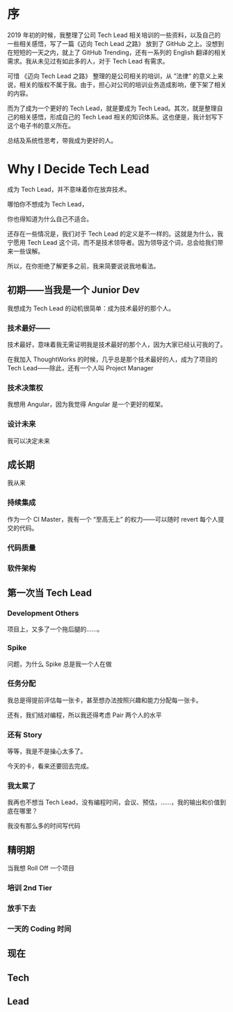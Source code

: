 # 序

2019 年初的时候，我整理了公司 Tech Lead 相关培训的一些资料，以及自己的一些相关感悟，写了一篇《迈向 Tech Lead 之路》 放到了 GitHub 之上。没想到在短短的一天之内，就上了 GitHub Trending，还有一系列的 English 翻译的相关需求。我从未见过有如此多的人，对于 Tech Lead 有需求。

可惜 《迈向 Tech Lead 之路》 整理的是公司相关的培训，从 ”法律“ 的意义上来说，相关的版权不属于我。由于，担心对公司的培训业务造成影响，便下架了相关的内容。

而为了成为一个更好的 Tech Lead，就是要成为 Tech Lead。其次，就是整理自己的相关感悟，形成自己的 Tech Lead 相关的知识体系。这也便是，我计划写下这个电子书的意义所在。

总结及系统性思考，带我成为更好的人。

# Why I Decide Tech Lead

成为 Tech Lead，并不意味着你在放弃技术。

哪怕你不想成为 Tech Lead，

你也得知道为什么自己不适合。

还存在一些情况是，我们对于 Tech Lead 的定义是不一样的。这就是为什么，我宁愿用 Tech Lead 这个词，而不是技术领导者。因为领导这个词，总会给我们带来一些误解。

所以，在你拒绝了解更多之前，我来简要说说我地看法。

## 初期——当我是一个 Junior Dev

我想成为 Tech Lead 的动机很简单：成为技术最好的那个人。

### 技术最好——

技术最好，意味着我无需证明我是技术最好的那个人，因为大家已经认可我的了。

在我加入 ThoughtWorks 的时候，几乎总是那个技术最好的人，成为了项目的 Tech Lead——除此，还有一个人叫 Project Manager


### 技术决策权

我想用 Angular，因为我觉得 Angular 是一个更好的框架。



### 设计未来


我可以决定未来


## 成长期

我从来


### 持续集成

作为一个 CI Master，我有一个 “至高无上” 的权力——可以随时 revert 每个人提交的代码。

### 代码质量

### 软件架构


## 第一次当 Tech Lead


### Development Others

项目上，又多了一个拖后腿的……。

### Spike


问题，为什么 Spike 总是我一个人在做

### 任务分配

我总是得提前评估每一张卡，甚至想办法按照兴趣和能力分配每一张卡。

还有，我们结对编程，所以我还得考虑 Pair 两个人的水平


### 还有 Story

等等，我是不是操心太多了。

今天的卡，看来还要回去完成。

### 我太累了

我再也不想当 Tech Lead，没有编程时间，会议、预估，……，我的输出和价值到底在哪里？

我没有那么多的时间写代码

## 精明期

当我想 Roll Off 一个项目

### 培训 2nd Tier

### 放手下去

### 一天的 Coding 时间

## 现在


## Tech


## Lead




